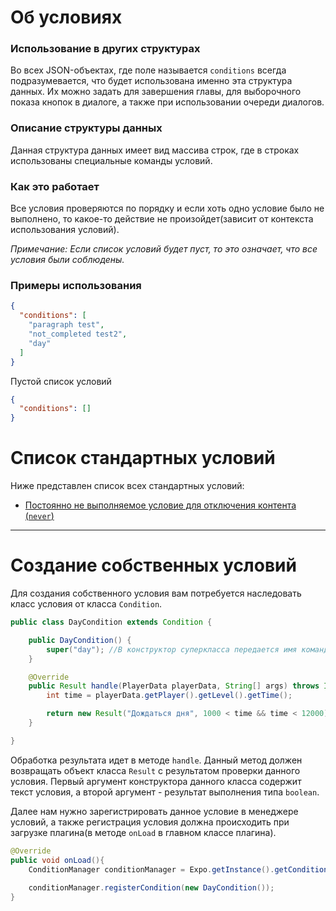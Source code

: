 # Об условиях

### Использование в других структурах
Во всех JSON-объектах, где поле называется `conditions` всегда подразумевается, что будет использована именно эта структура данных. 
Их можно задать для завершения главы, для выборочного показа кнопок в диалоге, а также при использовании очереди диалогов.

### Описание структуры данных
Данная структура данных имеет вид массива строк, где в строках использованы специальные команды условий.

### Как это работает
Все условия проверяются по порядку и если хоть одно условие было не выполнено, то какое-то действие не произойдет(зависит от контекста использования условий).

*Примечание: Если список условий будет пуст, то это означает, что все условия были соблюдены.*

### Примеры использования
```json
{
  "conditions": [
    "paragraph test",
    "not_completed test2",
    "day"
  ]
}
```
Пустой список условий
```json
{
  "conditions": []
}
```

# Список стандартных условий
Ниже представлен список всех стандартных условий:
- [Постоянно не выполняемое условие для отключения контента (`never`)](.md)
<!-- - [](.md) -->

----------
# Создание собственных условий
Для создания собственного условия вам потребуется наследовать класс условия от класса `Condition`.

```java
public class DayCondition extends Condition {

    public DayCondition() {
        super("day"); //В конструктор суперкласса передается имя команды
    }

    @Override
    public Result handle(PlayerData playerData, String[] args) throws IndexOutOfBoundsException {
        int time = playerData.getPlayer().getLevel().getTime();

        return new Result("Дождаться дня", 1000 < time && time < 12000);
    }

}
```

Обработка результата идет в методе `handle`. Данный метод должен возвращать объект класса `Result` с результатом проверки данного условия.
Первый аргумент конструктора данного класса содержит текст условия, а второй аргумент - результат выполнения типа `boolean`.

Далее нам нужно зарегистрировать данное условие в менеджере условий, а также регистрация условия должна происходить при загрузке плагина(в методе `onLoad` в главном классе плагина).
```java
@Override
public void onLoad(){
    ConditionManager conditionManager = Expo.getInstance().getConditionManager();
    
    conditionManager.registerCondition(new DayCondition());
}
```
